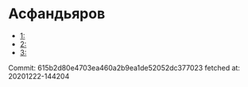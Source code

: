 # Асфандьяров
- [1: ](1.md)
- [2: ](2.md)
- [3: ](3.md)

Commit: 615b2d80e4703ea460a2b9ea1de52052dc377023
 fetched at: 20201222-144204
